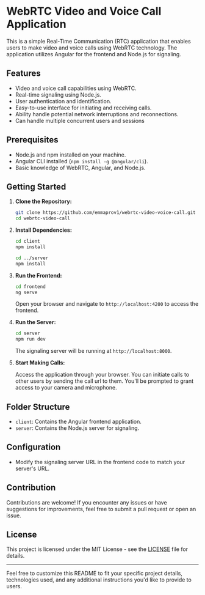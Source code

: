 # WebRTC Video and Voice Call Application

This is a simple Real-Time Communication (RTC) application that enables users to make video and voice calls using WebRTC technology. The application utilizes Angular for the frontend and Node.js for signaling.

## Features

- Video and voice call capabilities using WebRTC.
- Real-time signaling using Node.js.
- User authentication and identification.
- Easy-to-use interface for initiating and receiving calls.
- Ability handle potential network interruptions and reconnections.
- Can handle multiple concurrent users and sessions

## Prerequisites

- Node.js and npm installed on your machine.
- Angular CLI installed (`npm install -g @angular/cli`).
- Basic knowledge of WebRTC, Angular, and Node.js.

## Getting Started

1. **Clone the Repository:**

   ```bash
   git clone https://github.com/emmaprov1/webrtc-video-voice-call.git
   cd webrtc-video-call
   ```

2. **Install Dependencies:**

   ```bash
   cd client
   npm install

   cd ../server
   npm install
   ```

3. **Run the Frontend:**

   ```bash
   cd frontend
   ng serve
   ```

   Open your browser and navigate to `http://localhost:4200` to access the frontend.

4. **Run the Server:**

   ```bash
   cd server
   npm run dev
   ```

   The signaling server will be running at `http://localhost:8000`.

5. **Start Making Calls:**

   Access the application through your browser. You can initiate calls to other users by sending the call url to them. You'll be prompted to grant access to your camera and microphone.

## Folder Structure

- `client`: Contains the Angular frontend application.
- `server`: Contains the Node.js server for signaling.

## Configuration

- Modify the signaling server URL in the frontend code to match your server's URL.

## Contribution

Contributions are welcome! If you encounter any issues or have suggestions for improvements, feel free to submit a pull request or open an issue.

## License

This project is licensed under the MIT License - see the [LICENSE](LICENSE) file for details.

---

Feel free to customize this README to fit your specific project details, technologies used, and any additional instructions you'd like to provide to users.
